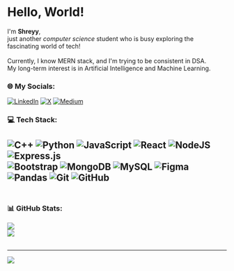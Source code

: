 # Hello, World!
I'm <b>Shreyy</b>, <br>
just another <i>computer science</i> student who is busy exploring the fascinating world of tech!<br>
<br>Currently, I know MERN stack, and I'm trying to be consistent in DSA.<br>My long-term interest is in Artificial Intelligence and Machine Learning.<br>

### 🌐 My Socials:
[![LinkedIn](https://img.shields.io/badge/LinkedIn-%230077B5.svg?logo=linkedin&logoColor=white)](https://linkedin.com/in/shrcs10) [![X](https://img.shields.io/badge/X-black.svg?logo=X&logoColor=white)](https://x.com/shreyy0fvcks) [![Medium](https://img.shields.io/badge/Medium-12100E?logo=medium&logoColor=white)](https://medium.com/@shreyyzsh)

### 💻 Tech Stack:
![C++](https://img.shields.io/badge/c++-%2300599C.svg?style=flat&logo=c%2B%2B&logoColor=white) ![Python](https://img.shields.io/badge/python-3670A0?style=flat&logo=python&logoColor=ffdd54) ![JavaScript](https://img.shields.io/badge/javascript-%23323330.svg?style=flat&logo=javascript&logoColor=%23F7DF1E) ![React](https://img.shields.io/badge/react-%2320232a.svg?style=flat&logo=react&logoColor=%2361DAFB) ![NodeJS](https://img.shields.io/badge/node.js-6DA55F?style=flat&logo=node.js&logoColor=white) ![Express.js](https://img.shields.io/badge/express.js-%23404d59.svg?style=flat&logo=express&logoColor=%2361DAFB) 
<br> ![Bootstrap](https://img.shields.io/badge/bootstrap-%238511FA.svg?style=flat&logo=bootstrap&logoColor=white) ![MongoDB](https://img.shields.io/badge/MongoDB-%234ea94b.svg?style=flat&logo=mongodb&logoColor=white) ![MySQL](https://img.shields.io/badge/mysql-4479A1.svg?style=flat&logo=mysql&logoColor=white) ![Figma](https://img.shields.io/badge/figma-%23F24E1E.svg?style=flat&logo=figma&logoColor=white) ![Pandas](https://img.shields.io/badge/pandas-%23150458.svg?style=flat&logo=pandas&logoColor=white) ![Git](https://img.shields.io/badge/git-%23F05033.svg?style=flat&logo=git&logoColor=white) ![GitHub](https://img.shields.io/badge/github-%23121011.svg?style=flat&logo=github&logoColor=white) <br><br>
--- 

### 📊 GitHub Stats:

![](https://github-readme-stats.vercel.app/api/top-langs/?username=shreyyzsh&theme=tokyonight&hide_border=false&include_all_commits=false&count_private=false&layout=compact) <br>
![](https://nirzak-streak-stats.vercel.app/?user=shreyyzsh&theme=tokyonight&hide_border=false)<br/> <br>

---
[![](https://visitcount.itsvg.in/api?id=shreyyzsh&icon=0&color=0)](https://visitcount.itsvg.in)

